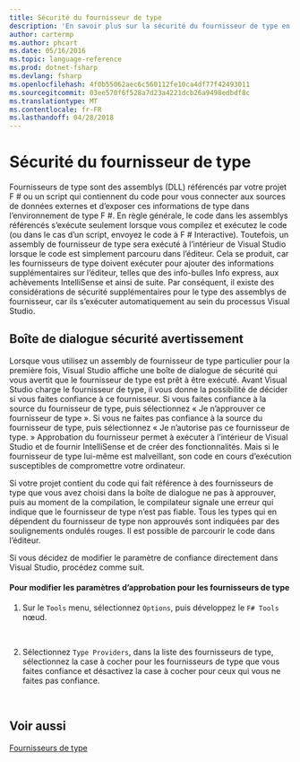 ```yaml
---
title: Sécurité du fournisseur de type
description: 'En savoir plus sur la sécurité du fournisseur de type en F #, notamment comment modifier les paramètres d’approbation pour un fournisseur de type.'
author: cartermp
ms.author: phcart
ms.date: 05/16/2016
ms.topic: language-reference
ms.prod: dotnet-fsharp
ms.devlang: fsharp
ms.openlocfilehash: 4f0b55062aec6c560112fe10ca4df77f42493011
ms.sourcegitcommit: 03ee570f6f528a7d23a4221dcb26a9498edbdf8c
ms.translationtype: MT
ms.contentlocale: fr-FR
ms.lasthandoff: 04/28/2018
---
```

# <a name="type-provider-security"></a>Sécurité du fournisseur de type

Fournisseurs de type sont des assemblys (DLL) référencés par votre projet F # ou un script qui contiennent du code pour vous connecter aux sources de données externes et d’exposer ces informations de type dans l’environnement de type F #. En règle générale, le code dans les assemblys référencés s’exécute seulement lorsque vous compilez et exécutez le code (ou dans le cas d’un script, envoyez le code à F # Interactive). Toutefois, un assembly de fournisseur de type sera exécuté à l’intérieur de Visual Studio lorsque le code est simplement parcouru dans l’éditeur. Cela se produit, car les fournisseurs de type doivent exécuter pour ajouter des informations supplémentaires sur l’éditeur, telles que des info-bulles Info express, aux achèvements IntelliSense et ainsi de suite. Par conséquent, il existe des considérations de sécurité supplémentaires pour le type des assemblys de fournisseur, car ils s’exécuter automatiquement au sein du processus Visual Studio.


## <a name="security-warning-dialog"></a>Boîte de dialogue sécurité avertissement
Lorsque vous utilisez un assembly de fournisseur de type particulier pour la première fois, Visual Studio affiche une boîte de dialogue de sécurité qui vous avertit que le fournisseur de type est prêt à être exécuté. Avant Visual Studio charge le fournisseur de type, il vous donne la possibilité de décider si vous faites confiance à ce fournisseur. Si vous faites confiance à la source du fournisseur de type, puis sélectionnez « Je n’approuver ce fournisseur de type ». Si vous ne faites pas confiance à la source du fournisseur de type, puis sélectionnez « Je n’autorise pas ce fournisseur de type. » Approbation du fournisseur permet à exécuter à l’intérieur de Visual Studio et de fournir IntelliSense et de créer des fonctionnalités. Mais si le fournisseur de type lui-même est malveillant, son code en cours d’exécution susceptibles de compromettre votre ordinateur.

Si votre projet contient du code qui fait référence à des fournisseurs de type que vous avez choisi dans la boîte de dialogue ne pas à approuver, puis au moment de la compilation, le compilateur signale une erreur qui indique que le fournisseur de type n’est pas fiable. Tous les types qui en dépendent du fournisseur de type non approuvés sont indiquées par des soulignements ondulés rouges. Il est possible de parcourir le code dans l’éditeur.

Si vous décidez de modifier le paramètre de confiance directement dans Visual Studio, procédez comme suit.


#### <a name="to-change-the-trust-settings-for-type-providers"></a>Pour modifier les paramètres d’approbation pour les fournisseurs de type

1. Sur le `Tools` menu, sélectionnez `Options`, puis développez le `F# Tools` nœud.
<br />

2. Sélectionnez `Type Providers`, dans la liste des fournisseurs de type, sélectionnez la case à cocher pour les fournisseurs de type que vous faites confiance et désactivez la case à cocher pour ceux qui vous ne faites pas confiance.
<br />


## <a name="see-also"></a>Voir aussi
[Fournisseurs de type](index.md)
